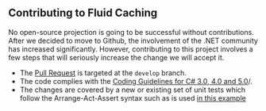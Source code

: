 Contributing to Fluid Caching
-----------

No open-source projection is going to be successful without contributions. After we decided to move to Github, the involvement of the .NET community has increased significantly. However, contributing to this project involves a few steps that will seriously increase the change we will accept it.

* The [Pull Request](https://help.github.com/articles/using-pull-requests) is targeted at the `develop` branch.
* The code complies with the [Coding Guidelines for C# 3.0, 4.0 and 5.0](http://csharpguidelines.codeplex.com/)/. 
* The changes are covered by a new or existing set of unit tests which follow the Arrange-Act-Assert syntax such as is used [in this example](https://github.com/dennisdoomen/FluidCaching/blob/master/Tests/FluidCaching.Specs/FluidCacheSpecs.cs#L20)
